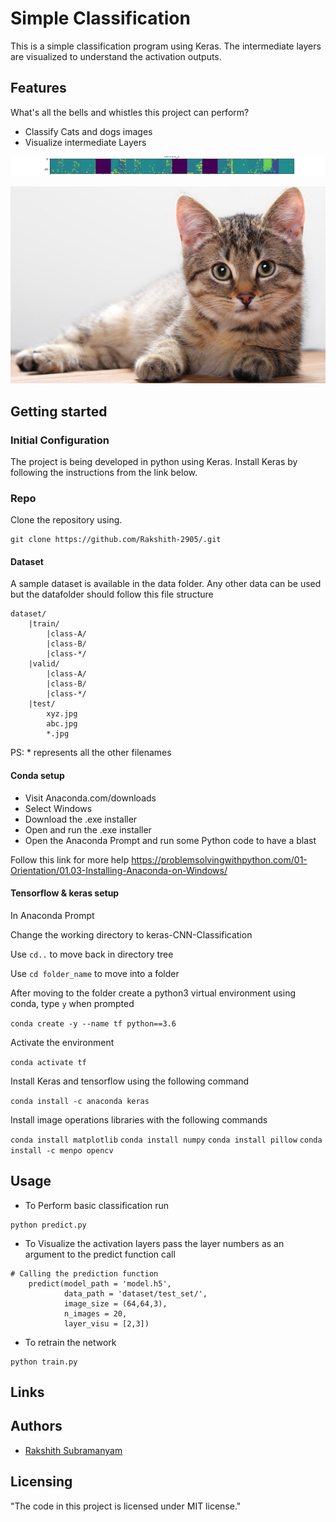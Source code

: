 # Simple Classification

This is a simple classification program using Keras. The intermediate layers are visualized to understand the activation outputs.

## Features

What's all the bells and whistles this project can perform?
* Classify Cats and dogs images
* Visualize intermediate Layers


![Convolution 2D](feature_map.png)


![Test Image](dataset/test_set/cat_or_dog_2.jpg)


## Getting started

### Initial Configuration

The project is being developed in python using Keras. Install Keras by following the instructions from the link below.

### Repo
Clone the repository using.
```shell
git clone https://github.com/Rakshith-2905/.git
```

#### Dataset
A sample dataset is available in the data folder.
Any other data can be used but the datafolder should follow this file structure

    dataset/
        |train/
            |class-A/
            |class-B/
            |class-*/        
        |valid/
            |class-A/
            |class-B/
            |class-*/
        |test/
            xyz.jpg
            abc.jpg
            *.jpg
PS: * represents all the other filenames

#### Conda setup

* Visit Anaconda.com/downloads
* Select Windows
* Download the .exe installer
* Open and run the .exe installer
* Open the Anaconda Prompt and run some Python code to have a blast

Follow this link for more help
    https://problemsolvingwithpython.com/01-Orientation/01.03-Installing-Anaconda-on-Windows/

#### Tensorflow & keras setup

In Anaconda Prompt 

Change the working directory to keras-CNN-Classification

Use  ```cd..``` to move back in directory tree

Use ```cd folder_name``` to move into a folder 


After moving to the folder create a python3 virtual environment using conda, type ``y`` when prompted

```conda create -y --name tf python==3.6```


Activate the environment

``` conda activate tf ```

Install Keras and tensorflow using the following command

```conda install -c anaconda keras```

Install image operations libraries with the following commands

```conda install matplotlib```
```conda install numpy```
```conda install pillow```
```conda install -c menpo opencv```

## Usage

* To Perform basic classification run
```shell
python predict.py
```
* To Visualize the activation layers pass the layer numbers as an argument to the predict function call
```
# Calling the prediction function
    predict(model_path = 'model.h5', 
            data_path = 'dataset/test_set/', 
            image_size = (64,64,3),
            n_images = 20,
            layer_visu = [2,3])
```
* To retrain the network
```
python train.py
```

## Links

## Authors
- [Rakshith Subramanyam](https://github.com/rakshith-2905)


## Licensing

"The code in this project is licensed under MIT license."
